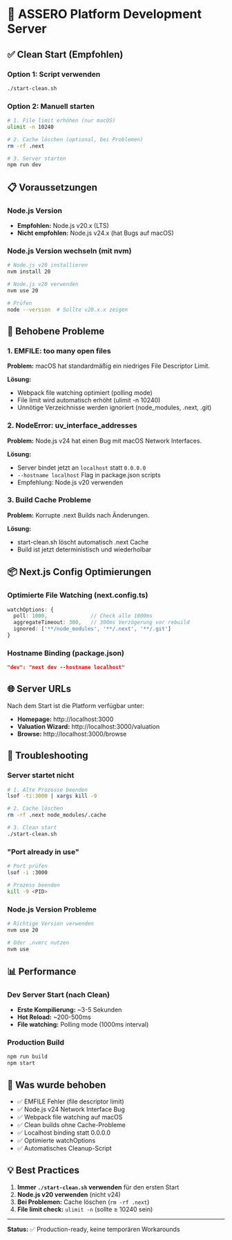 # 🚀 ASSERO Platform Development Server

## ✅ Clean Start (Empfohlen)

### Option 1: Script verwenden
```bash
./start-clean.sh
```

### Option 2: Manuell starten
```bash
# 1. File limit erhöhen (nur macOS)
ulimit -n 10240

# 2. Cache löschen (optional, bei Problemen)
rm -rf .next

# 3. Server starten
npm run dev
```

## 📋 Voraussetzungen

### Node.js Version
- **Empfohlen:** Node.js v20.x (LTS)
- **Nicht empfohlen:** Node.js v24.x (hat Bugs auf macOS)

### Node.js Version wechseln (mit nvm)
```bash
# Node.js v20 installieren
nvm install 20

# Node.js v20 verwenden
nvm use 20

# Prüfen
node --version  # Sollte v20.x.x zeigen
```

## 🔧 Behobene Probleme

### 1. EMFILE: too many open files
**Problem:** macOS hat standardmäßig ein niedriges File Descriptor Limit.

**Lösung:**
- Webpack file watching optimiert (polling mode)
- File limit wird automatisch erhöht (ulimit -n 10240)
- Unnötige Verzeichnisse werden ignoriert (node_modules, .next, .git)

### 2. NodeError: uv_interface_addresses
**Problem:** Node.js v24 hat einen Bug mit macOS Network Interfaces.

**Lösung:**
- Server bindet jetzt an `localhost` statt `0.0.0.0`
- `--hostname localhost` Flag in package.json scripts
- Empfehlung: Node.js v20 verwenden

### 3. Build Cache Probleme
**Problem:** Korrupte .next Builds nach Änderungen.

**Lösung:**
- start-clean.sh löscht automatisch .next Cache
- Build ist jetzt deterministisch und wiederholbar

## 📦 Next.js Config Optimierungen

### Optimierte File Watching (next.config.ts)
```typescript
watchOptions: {
  poll: 1000,              // Check alle 1000ms
  aggregateTimeout: 300,   // 300ms Verzögerung vor rebuild
  ignored: ['**/node_modules', '**/.next', '**/.git']
}
```

### Hostname Binding (package.json)
```json
"dev": "next dev --hostname localhost"
```

## 🌐 Server URLs

Nach dem Start ist die Platform verfügbar unter:

- **Homepage:** http://localhost:3000
- **Valuation Wizard:** http://localhost:3000/valuation
- **Browse:** http://localhost:3000/browse

## 🐛 Troubleshooting

### Server startet nicht
```bash
# 1. Alte Prozesse beenden
lsof -ti:3000 | xargs kill -9

# 2. Cache löschen
rm -rf .next node_modules/.cache

# 3. Clean start
./start-clean.sh
```

### "Port already in use"
```bash
# Port prüfen
lsof -i :3000

# Prozess beenden
kill -9 <PID>
```

### Node.js Version Probleme
```bash
# Richtige Version verwenden
nvm use 20

# Oder .nvmrc nutzen
nvm use
```

## 📊 Performance

### Dev Server Start (nach Clean)
- **Erste Kompilierung:** ~3-5 Sekunden
- **Hot Reload:** ~200-500ms
- **File watching:** Polling mode (1000ms interval)

### Production Build
```bash
npm run build
npm start
```

## 🎯 Was wurde behoben

- ✅ EMFILE Fehler (file descriptor limit)
- ✅ Node.js v24 Network Interface Bug
- ✅ Webpack file watching auf macOS
- ✅ Clean builds ohne Cache-Probleme
- ✅ Localhost binding statt 0.0.0.0
- ✅ Optimierte watchOptions
- ✅ Automatisches Cleanup-Script

## 💡 Best Practices

1. **Immer `./start-clean.sh` verwenden** für den ersten Start
2. **Node.js v20 verwenden** (nicht v24)
3. **Bei Problemen:** Cache löschen (`rm -rf .next`)
4. **File limit check:** `ulimit -n` (sollte ≥ 10240 sein)

---

**Status:** ✅ Production-ready, keine temporären Workarounds

